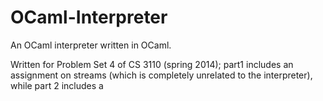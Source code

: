 OCaml-Interpreter
=================

An OCaml interpreter written in OCaml.

Written for Problem Set 4 of CS 3110 (spring 2014); part1 includes an assignment on 
streams (which is completely unrelated to the interpreter), while part 2 includes a
